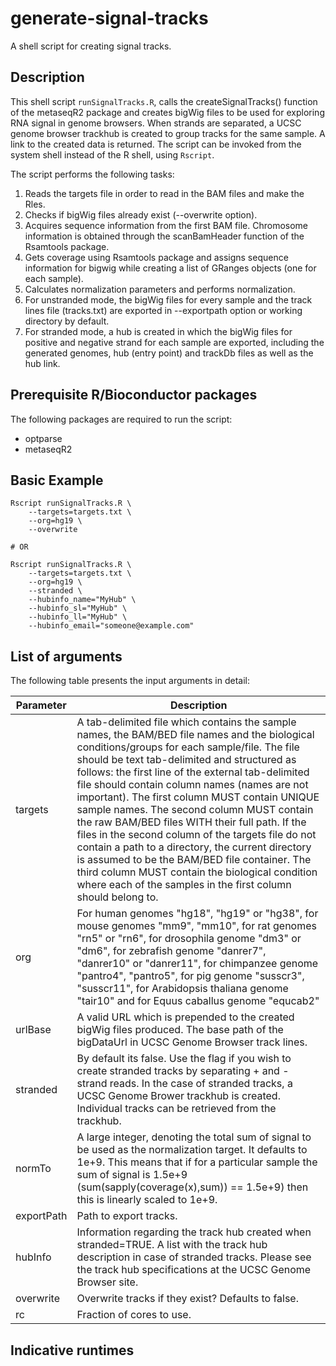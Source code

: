 # generate-signal-tracks

A shell script for creating signal tracks.

## Description

This shell script ```runSignalTracks.R```, calls the createSignalTracks() function
of the metaseqR2 package and creates bigWig files to be used for exploring RNA signal
in genome browsers. When strands are separated, a UCSC genome browser trackhub is
created to group tracks for the same sample. A link to the created data is returned.
The script can be invoked from the system shell instead of the R shell, using ```Rscript```.

The script performs the following tasks:
1. Reads the targets file in order to read in the BAM files and make the Rles.
2. Checks if bigWig files already exist (--overwrite option).
3. Acquires sequence information from the first BAM file. Chromosome information
   is obtained through the scanBamHeader function of the Rsamtools package.
4. Gets coverage using Rsamtools package and assigns sequence information for bigwig
   while creating a list of GRanges objects (one for each sample).
5. Calculates normalization parameters and performs normalization.
6. For unstranded mode, the bigWig files for every sample and the track lines file
   (tracks.txt) are exported in --exportpath option or working directory by default.
7. For stranded mode, a hub is created in which the bigWig files for positive
   and negative strand for each sample are exported, including the generated genomes,
   hub (entry point) and trackDb files as well as the hub link.

## Prerequisite R/Bioconductor packages
The following packages are required to run the script:
- optparse
- metaseqR2

## Basic Example
```
Rscript runSignalTracks.R \
	--targets=targets.txt \
	--org=hg19 \
	--overwrite

# OR

Rscript runSignalTracks.R \
	--targets=targets.txt \
	--org=hg19 \
	--stranded \
	--hubinfo_name="MyHub" \
	--hubinfo_sl="MyHub" \
	--hubinfo_ll="MyHub" \
	--hubinfo_email="someone@example.com"
```

## List of arguments

The following table presents the input arguments in detail:

|Parameter   |Description                                                                                                                                          |
|------------|-----------------------------------------------------------------------------------------------------------------------------------------------------|
|targets	 |A tab-delimited file which contains the sample names, the BAM/BED file names and the biological conditions/groups for each sample/file. The file should be text tab-delimited and structured as follows: the first line of the external tab-delimited	 file should contain column names (names are not important). The first column MUST contain UNIQUE sample names. The second column MUST contain the raw BAM/BED files WITH their full path. If the files in the second column of the targets file do not contain a path to a directory, the current directory is assumed to be the BAM/BED file container. The third column MUST contain the biological condition where each of the samples in the first column should belong to.|
|org		 |For human genomes "hg18", "hg19" or "hg38", for mouse genomes "mm9", "mm10", for rat genomes "rn5" or "rn6", for drosophila genome "dm3" or "dm6", for zebrafish genome "danrer7", "danrer10" or "danrer11", for chimpanzee genome "pantro4", "pantro5", for pig genome "susscr3", "susscr11", for Arabidopsis thaliana genome "tair10" and for Equus caballus genome "equcab2"|
|urlBase	 |A valid URL which is prepended to the created bigWig files produced. The base path of the bigDataUrl in UCSC Genome Browser track lines.|
|stranded	 |By default its false. Use the flag if you wish to create stranded tracks by separating + and - strand reads. In the case of stranded tracks, a UCSC Genome Brower trackhub is created. Individual tracks can be retrieved from the trackhub.|
|normTo	     |A large integer, denoting the total sum of signal to be used as the normalization target. It defaults to 1e+9. This means that if for a particular sample the sum of signal is 1.5e+9 (sum(sapply(coverage(x),sum)) == 1.5e+9) then this is linearly scaled to 1e+9.|
|exportPath  |Path to export tracks.|                                                                        
|hubInfo	 |Information regarding the track hub created when stranded=TRUE. A list with the track hub description in case of stranded tracks. Please see the track hub specifications at the UCSC Genome Browser site.|
|overwrite	 |Overwrite tracks if they exist? Defaults to false.|
|rc		     |Fraction of cores to use.|

## Indicative runtimes